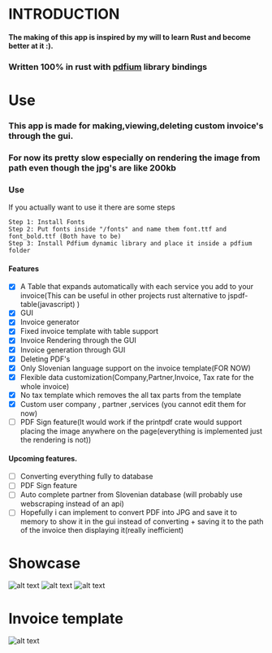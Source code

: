# INTRODUCTION

#### The making of this app is inspired by my will to learn Rust and become better at it :).

### Written 100% in rust with [pdfium](https://github.com/bblanchon/pdfium-binaries/releases) library bindings

# Use

### This app is made for making,viewing,deleting custom invoice's through the gui.

### For now its pretty slow especially on rendering the image from path even though the jpg's are like 200kb

### Use 
If you actually want to use it there are some steps 
```
Step 1: Install Fonts
Step 2: Put fonts inside "/fonts" and name them font.ttf and font_bold.ttf (Both have to be)
Step 3: Install Pdfium dynamic library and place it inside a pdfium folder
```
#### Features
- [x] A Table that expands automatically with each service you add to your invoice(This can be useful in other projects rust alternative to jspdf-table(javascript) )
- [x] GUI
- [x] Invoice generator
- [x] Fixed invoice template with table support
- [x] Invoice Rendering through the GUI
- [x] Invoice generation through GUI
- [x] Deleting PDF's
- [x] Only Slovenian language support on the invoice template(FOR NOW)
- [x] Flexible data customization(Company,Partner,Invoice, Tax rate for the whole invoice)
- [x] No tax template which removes the all tax parts from the template
- [x] Custom user company , partner ,services (you cannot edit them for now)
- [ ] PDF Sign feature(It would work if the printpdf crate would support placing the image anywhere on the page(everything is implemented just the rendering is not))
#### Upcoming features.
- [ ] Converting everything fully to database
- [ ] PDF Sign feature
- [ ] Auto complete partner from Slovenian database (will probably use webscraping instead of an api)
- [ ] Hopefully i can implement to convert PDF into JPG and save it to memory to show it in the gui instead of converting + saving it to the path of the invoice then displaying it(really inefficient)

# Showcase

![alt text](https://i.imgur.com/pwrZ4Xj.png "PDF Viewer")
![alt text](https://i.imgur.com/No2S5RC.png "Invoice Creation") 
![alt text](https://i.imgur.com/2x5kPi6.png "Logo Title Text 1")

# Invoice template

![alt text](https://i.imgur.com/oSGMmMe.png "Logo Title Text 1")
